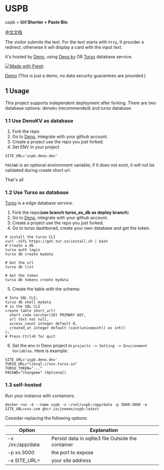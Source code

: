 # USPB
uspb = **Url Shorter + Paste Bin**.

[中文文档](/README_ZH.md)

The visitor submits the text. For the text starts with `http`, It provider a redirect, otherwise it will display a card with the input text.

It's hosted by [Deno](https://deno.dev), using [Deno kv](https://deno.com/kv) OR [Turso](https://turso.tech/) database service.

[![Made with Fresh](https://fresh.deno.dev/fresh-badge.svg)](https://fresh.deno.dev)

[Demo](https://uspb.deno.dev/) (This is just a demo, no data security guarantees are provided.)

## 1 Usage
This project supports independent deployment after forking. There are two database options: denokv (recommended) and turso database.

### 1.1 Use DenoKV as database
1. Fork the repo
2. Go to [Deno](https://deno.dev), integrate with your github account.
3. Create a project use the repo you just forked.
4. Set ENV in your project
```
SITE_URL='uspb.deno.dev'
```
`PASSWD` is an optional environment variable; if it does not exist, it will not be validated during create short url.

That's all

### 1.2 Use Turso as database
[Turso](https://turso.tech/) is a edge database service.

1. Fork the repo(**use branch turso_as_db as deploy branch**)
2. Go to [Deno](https://deno.dev), integrate with your github account.
3. Create a project use the repo you just forked.
4. Go to turso dashborad, create your own database and get the token.
```
# install the turso CLI
curl -sSfL https://get.tur.so/install.sh | bash
# Create a db
turso auth login
turso db create mydata

# Get the url
turso db list

# Get the token
turso db tokens create mydata
```
5. Create the table with the schema:
```
# Into SQL CLI;
turso db shell mydata
# in the SQL CLI
create table short_url(
  short_code varchar(10) PRIMARY KEY,
  url text not null,
  access_count integer default 0,
  created_at integer default (cast(unixepoch() as int))
);
# Press Ctrl+D for quit
```
6. Set the env in Deno project in `projects -> Setting -> Environment Variables`. Here is example:
```
SITE_URL='uspb.deno.dev'
TURSO_URL="libsql://xxx.turso.io"
TURSO_TOKEN="..."
PASSWD="Changeme" (Optional)
```

### 1.3 self-hosted
Run your instance with containers:

```shell
docker run -d --name uspb -v ~/vol/uspb:/app/data -p 3000:3000 -e SITE_URL=xxx.com ghcr.io/jneeee/uspb:latest
```
Consider replacing the following options:

| Option | Explanation |
| ------ | ----------- |
| -v ./xx:/app/data | Persist data in sqlite3 file Outside the container |
| -p xx:3000 | the port to expose |
| -e SITE_URL=<site addr> | your site address |
